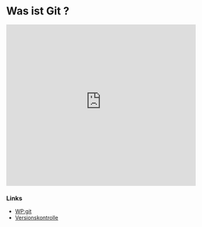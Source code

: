 # Was ist Git ?

<iframe width="100%" height="430" src="https://www.youtube-nocookie.com/embed/lVzEQQQGhxI?showinfo=0" frameborder="0" allowfullscreen></iframe>

### Links

* [WP:git](http://de.wikipedia.org/wiki/Git)
* [Versionskontrolle](https://git-scm.com/book/de/v1/Los-geht%E2%80%99s-Wozu-Versionskontrolle%3F)


